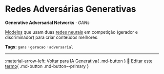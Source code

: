 # Redes Adversárias Generativas

**Generative Adversarial Networks** · *GANs*

[Modelos](../conceitos-fundamentais/modelo.md) que usam duas [redes neurais](../conceitos-fundamentais/redes-neurais-artificiais.md) em competição (gerador e discriminador) para criar conteúdos melhores.


**Tags:** `gans` · `geracao` · `adversarial`

---

[:material-arrow-left: Voltar para IA Generativa](index.md){ .md-button }
[📝 Editar este termo](https://github.com/seu-usuario/glossario-ia/edit/main/glossario.yaml){ .md-button .md-button--primary }
